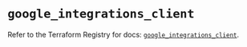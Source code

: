 # `google_integrations_client`

Refer to the Terraform Registry for docs: [`google_integrations_client`](https://registry.terraform.io/providers/hashicorp/google-beta/5.24.0/docs/resources/google_integrations_client).
